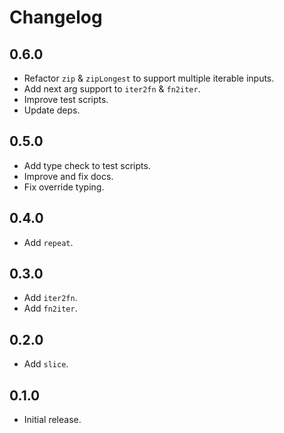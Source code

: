 # Changelog

## 0.6.0

- Refactor `zip` & `zipLongest` to support multiple iterable inputs.
- Add next arg support to `iter2fn` & `fn2iter`.
- Improve test scripts.
- Update deps.

## 0.5.0

- Add type check to test scripts.
- Improve and fix docs.
- Fix override typing.

## 0.4.0

- Add `repeat`.

## 0.3.0

- Add `iter2fn`.
- Add `fn2iter`.

## 0.2.0

- Add `slice`.

## 0.1.0

- Initial release.
